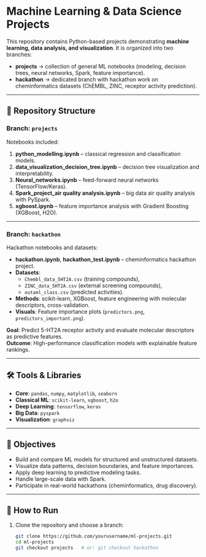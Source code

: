 # Machine Learning & Data Science Projects

This repository contains Python-based projects demonstrating **machine learning, data analysis, and visualization**. It is organized into two branches:

- **projects** → collection of general ML notebooks (modeling, decision trees, neural networks, Spark, feature importance).  
- **hackathon** → dedicated branch with hackathon work on cheminformatics datasets (ChEMBL, ZINC, receptor activity prediction).  

---

## 📂 Repository Structure

### Branch: `projects`
Notebooks included:
1. **python_modelling.ipynb** – classical regression and classification models.  
2. **data_visualization_decision_tree.ipynb** – decision tree visualization and interpretability.  
3. **Neural_networks.ipynb** – feed-forward neural networks (TensorFlow/Keras).  
4. **Spark_project_air quality analysis.ipynb** – big data air quality analysis with PySpark.  
5. **xgboost.ipynb** – feature importance analysis with Gradient Boosting (XGBoost, H2O).  

---

### Branch: `hackathon`
Hackathon notebooks and datasets:
- **hackathon.ipynb**, **hackathon_test.ipynb** – cheminformatics hackathon project.  
- **Datasets**:  
  - `Chembl_data_5HT2A.csv` (training compounds),  
  - `ZINC_data_5HT2A.csv` (external screening compounds),  
  - `outaml_class.csv` (predicted activities).  
- **Methods**: scikit-learn, XGBoost, feature engineering with molecular descriptors, cross-validation.  
- **Visuals**: Feature importance plots (`predictors.png`, `predictors_important.png`).  

**Goal**: Predict 5-HT2A receptor activity and evaluate molecular descriptors as predictive features.  
**Outcome**: High-performance classification models with explainable feature rankings.  

---

## 🛠️ Tools & Libraries
- **Core**: `pandas`, `numpy`, `matplotlib`, `seaborn`  
- **Classical ML**: `scikit-learn`, `xgboost`, `h2o`  
- **Deep Learning**: `tensorflow`, `keras`  
- **Big Data**: `pyspark`  
- **Visualization**: `graphviz`  

---

## 🎯 Objectives
- Build and compare ML models for structured and unstructured datasets.  
- Visualize data patterns, decision boundaries, and feature importances.  
- Apply deep learning to predictive modeling tasks.  
- Handle large-scale data with Spark.  
- Participate in real-world hackathons (cheminformatics, drug discovery).  

---

## 🚀 How to Run
1. Clone the repository and choose a branch:
   ```bash
   git clone https://github.com/yourusername/ml-projects.git
   cd ml-projects
   git checkout projects   # or: git checkout hackathon


